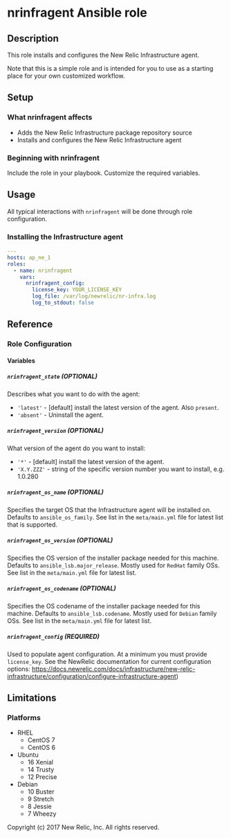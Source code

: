 # nrinfragent Ansible role

## Description

This role installs and configures the New Relic Infrastructure agent.

Note that this is a simple role and is intended for you to use as a starting
place for your own customized workflow.

## Setup

### What nrinfragent affects

* Adds the New Relic Infrastructure package repository source
* Installs and configures the New Relic Infrastructure agent

### Beginning with nrinfragent

Include the role in your playbook. Customize the required variables.

## Usage

All typical interactions with `nrinfragent` will be done through role configuration.

### Installing the Infrastructure agent

```yaml
---
hosts: ap_ne_1
roles:
  - name: nrinfragent
    vars: 
      nrinfragent_config: 
        license_key: YOUR_LICENSE_KEY
        log_file: /var/log/newrelic/nr-infra.log
        log_to_stdout: false
```

## Reference

### Role Configuration

#### Variables

##### `nrinfragent_state` (OPTIONAL)

Describes what you want to do with the agent:

* `'latest'` - [default] install the latest version of the agent. Also `present`.
* `'absent'` - Uninstall the agent.


##### `nrinfragent_version` (OPTIONAL)

What version of the agent do you want to install:

* `'*'`       - [default] install the latest version of the agent.
* `'X.Y.ZZZ'` - string of the specific version number you want to install, e.g.  1.0.280

##### `nrinfragent_os_name` (OPTIONAL)

Specifies the target OS that the Infrastructure agent will be installed on.
Defaults to `ansible_os_family`. See list in the `meta/main.yml` file for latest list that is supported.

##### `nrinfragent_os_version` (OPTIONAL)

Specifies the OS version of the installer package needed for this machine.
Defaults to `ansible_lsb.major_release`. Mostly used for `RedHat` family OSs. See list in the `meta/main.yml` file for latest list.

##### `nrinfragent_os_codename` (OPTIONAL)

Specifies the OS codename of the installer package needed for this machine.
Defaults to `ansible_lsb.codename`. Mostly used for `Debian` family OSs. See list in the `meta/main.yml` file for latest list.

##### `nrinfragent_config` (REQUIRED)

Used to populate agent configuration. At a minimum you must provide `license_key`.
See the NewRelic documentation for current configuration options: 
https://docs.newrelic.com/docs/infrastructure/new-relic-infrastructure/configuration/configure-infrastructure-agent)


## Limitations

### Platforms

* RHEL
  * CentOS 7
  * CentOS 6
* Ubuntu
  * 16 Xenial
  * 14 Trusty
  * 12 Precise
* Debian
  * 10 Buster
  * 9 Stretch
  * 8 Jessie
  * 7 Wheezy

Copyright (c) 2017 New Relic, Inc. All rights reserved.
